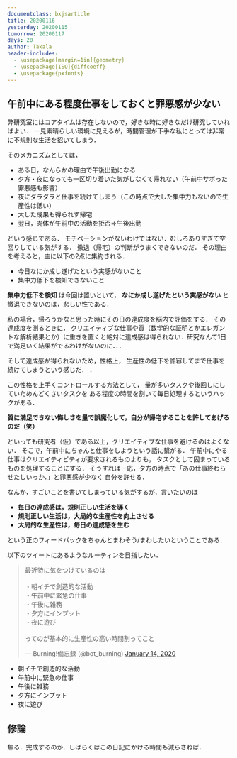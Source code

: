 ```yaml
---
documentclass: bxjsarticle
title: 20200116
yesterday: 20200115
tomorrow: 20200117
days: 20
author: Takala
header-includes:
  - \usepackage[margin=1in]{geometry}
  - \usepackage[ISO]{diffcoeff}
  - \usepackage{pxfonts}
---
```


## 午前中にある程度仕事をしておくと罪悪感が少ない

弊研究室にはコアタイムは存在しないので，好きな時に好きなだけ研究していればよい．
一見素晴らしい環境に見えるが，時間管理が下手な私にとっては非常に不規則な生活を招いてしまう．


そのメカニズムとしては，

* ある日，なんらかの理由で午後出勤になる
* 夕方・夜になっても一区切り着いた気がしなくて帰れない（午前中サボった罪悪感も影響）
* 夜にダラダラと仕事を続けてしまう（この時点で大した集中力もないので生産性は低い）
* 大した成果も得られず帰宅
* 翌日，肉体が午前中の活動を拒否⇒午後出勤

という感じである．
モチベーションがないわけではない．むしろありすぎて空回りしている気がする．
撤退（帰宅）の判断がうまくできないのだ．
その理由を考えると，主に以下の2点に集約される．

* 今日なにか成し遂げたという実感がないこと
* 集中力低下を検知できないこと

**集中力低下を検知** は今回は置いといて，
**なにか成し遂げたという実感がない** と撤退できないのは，悲しい性である．

私の場合，帰ろうかなと思った時にその日の達成度を脳内で評価をする．
その達成度を測るときに，
クリエイティブな仕事や質（数学的な証明とかエレガントな解析結果とか）に重きを置くと絶対に達成感は得られない．研究なんて1日で満足いく結果がでるわけがないのに．．．


そして達成感が得られないため，性格上，
生産性の低下を許容してまで仕事を続けてしまうという感じだ．
．



この性格を上手くコントロールする方法として，
量が多いタスクや後回しにしていためんどくさいタスクを
ある程度の時間を割いて毎日処理するというハックがある．

 **質に満足できない悔しさを量で誤魔化して，自分が帰宅することを許してあげるのだ（笑）**


といっても研究者（仮）である以上，クリエイティブな仕事を避けるのはよくない．
そこで，午前中にちゃんと仕事をしようという話に繋がる．
午前中にやる仕事はクリエイティビティが要求されるものよりも，
タスクとして固まっているものを処理することにする．
そうすれば一応，夕方の時点で「あの仕事終わらせたしいっか．」と罪悪感が少なく
自分を許せる．


なんか，すごいことを書いてしまっている気がするが，言いたいのは

* **毎日の達成感は，規則正しい生活を導く**
* **規則正しい生活は，大局的な生産性を向上させる**
* **大局的な生産性は，毎日の達成感を生む**

という正のフィードバックをちゃんとまわそう/まわしたいということである．



以下のツイートにあるようなルーティンを目指したい．

<blockquote class="twitter-tweet"><p lang="ja" dir="ltr">最近特に気をつけているのは<br><br>・朝イチで創造的な活動<br>・午前中に緊急の仕事<br>・午後に雑務<br>・夕方にインプット<br>・夜に遊び<br><br>ってのが基本的に生産性の高い時間割ってこと</p>&mdash; Burning!備忘録 (@bot_burning) <a href="https://twitter.com/bot_burning/status/1217010873283178496?ref_src=twsrc%5Etfw">January 14, 2020</a></blockquote> <script async src="https://platform.twitter.com/widgets.js" charset="utf-8"></script>


* 朝イチで創造的な活動
* 午前中に緊急の仕事
* 午後に雑務
* 夕方にインプット
* 夜に遊び


## 修論

焦る．完成するのか．しばらくはこの日記にかける時間も減らさねば．